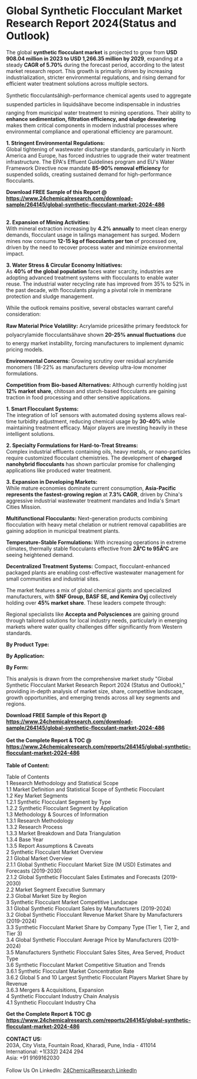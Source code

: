 <h1>Global Synthetic Flocculant Market Research Report 2024(Status and Outlook)</h1><p>The global <strong>synthetic flocculant market</strong> is projected to grow from <strong>USD 908.04 million in 2023 to USD 1,266.35 million by 2029</strong>, expanding at a steady <strong>CAGR of 5.70%</strong> during the forecast period, according to the latest market research report. This growth is primarily driven by increasing industrialization, stricter environmental regulations, and rising demand for efficient water treatment solutions across multiple sectors.</p><p>Synthetic flocculantsâhigh-performance chemical agents used to aggregate suspended particles in liquidsâhave become indispensable in industries ranging from municipal water treatment to mining operations. Their ability to <strong>enhance sedimentation, filtration efficiency, and sludge dewatering</strong> makes them critical components in modern industrial processes where environmental compliance and operational efficiency are paramount.</p><p><strong>1. Stringent Environmental Regulations:</strong><br>
Global tightening of wastewater discharge standards, particularly in North America and Europe, has forced industries to upgrade their water treatment infrastructure. The EPA's Effluent Guidelines program and EU's Water Framework Directive now mandate <strong>85-90% removal efficiency</strong> for suspended solids, creating sustained demand for high-performance flocculants.</p><div><b>Download FREE Sample of this Report @ 
            <a href="https://www.24chemicalresearch.com/download-sample/264145/global-synthetic-flocculant-market-2024-486">
            https://www.24chemicalresearch.com/download-sample/264145/global-synthetic-flocculant-market-2024-486</a></b></div><br><p><strong>2. Expansion of Mining Activities:</strong><br>
With mineral extraction increasing by <strong>4.2% annually</strong> to meet clean energy demands, flocculant usage in tailings management has surged. Modern mines now consume <strong>12-15 kg of flocculants per ton</strong> of processed ore, driven by the need to recover process water and minimize environmental impact.</p><p><strong>3. Water Stress &amp; Circular Economy Initiatives:</strong><br>
As <strong>40% of the global population</strong> faces water scarcity, industries are adopting advanced treatment systems with flocculants to enable water reuse. The industrial water recycling rate has improved from 35% to 52% in the past decade, with flocculants playing a pivotal role in membrane protection and sludge management.</p><p>While the outlook remains positive, several obstacles warrant careful consideration:</p><p><strong>Raw Material Price Volatility:</strong> Acrylamide pricesâthe primary feedstock for polyacrylamide flocculantsâhave shown <strong>20-25% annual fluctuations</strong> due to energy market instability, forcing manufacturers to implement dynamic pricing models.</p><p><strong>Environmental Concerns:</strong> Growing scrutiny over residual acrylamide monomers (18-22% as manufacturers develop ultra-low monomer formulations.</p><p><strong>Competition from Bio-based Alternatives:</strong> Although currently holding just <strong>12% market share</strong>, chitosan and starch-based flocculants are gaining traction in food processing and other sensitive applications.</p><p><strong>1. Smart Flocculant Systems:</strong><br>
The integration of IoT sensors with automated dosing systems allows real-time turbidity adjustment, reducing chemical usage by <strong>30-40%</strong> while maintaining treatment efficacy. Major players are investing heavily in these intelligent solutions.</p><p><strong>2. Specialty Formulations for Hard-to-Treat Streams:</strong><br>
Complex industrial effluents containing oils, heavy metals, or nano-particles require customized flocculant chemistries. The development of <strong>charged nanohybrid flocculants</strong> has shown particular promise for challenging applications like produced water treatment.</p><p><strong>3. Expansion in Developing Markets:</strong><br>
While mature economies dominate current consumption, <strong>Asia-Pacific represents the fastest-growing region</strong> at <strong>7.3% CAGR</strong>, driven by China's aggressive industrial wastewater treatment mandates and India's Smart Cities Mission.</p><p><strong>Multifunctional Flocculants:</strong> Next-generation products combining flocculation with heavy metal chelation or nutrient removal capabilities are gaining adoption in municipal treatment plants.</p><p><strong>Temperature-Stable Formulations:</strong> With increasing operations in extreme climates, thermally stable flocculants effective from <strong>2Â°C to 95Â°C</strong> are seeing heightened demand.</p><p><strong>Decentralized Treatment Systems:</strong> Compact, flocculant-enhanced packaged plants are enabling cost-effective wastewater management for small communities and industrial sites.</p><p>The market features a mix of global chemical giants and specialized manufacturers, with <strong>SNF Group, BASF SE, and Kemira Oyj</strong> collectively holding over <strong>45% market share</strong>. These leaders compete through:</p><p>Regional specialists like <strong>Accepta and Polysciences</strong> are gaining ground through tailored solutions for local industry needs, particularly in emerging markets where water quality challenges differ significantly from Western standards.</p><p><strong>By Product Type:</strong></p><p><strong>By Application:</strong></p><p><strong>By Form:</strong></p><p>This analysis is drawn from the comprehensive market study "Global Synthetic Flocculant Market Research Report 2024 (Status and Outlook)," providing in-depth analysis of market size, share, competitive landscape, growth opportunities, and emerging trends across all key segments and regions.</p><div><b>Download FREE Sample of this Report @ 
            <a href="https://www.24chemicalresearch.com/download-sample/264145/global-synthetic-flocculant-market-2024-486">
            https://www.24chemicalresearch.com/download-sample/264145/global-synthetic-flocculant-market-2024-486</a></b></div><br><div><b>Get the Complete Report & TOC @ 
            <a href="https://www.24chemicalresearch.com/reports/264145/global-synthetic-flocculant-market-2024-486">
            https://www.24chemicalresearch.com/reports/264145/global-synthetic-flocculant-market-2024-486</a></b></div><br>
            <b>Table of Content:</b><p>Table of Contents<br />
1 Research Methodology and Statistical Scope<br />
1.1 Market Definition and Statistical Scope of Synthetic Flocculant<br />
1.2 Key Market Segments<br />
1.2.1 Synthetic Flocculant Segment by Type<br />
1.2.2 Synthetic Flocculant Segment by Application<br />
1.3 Methodology & Sources of Information<br />
1.3.1 Research Methodology<br />
1.3.2 Research Process<br />
1.3.3 Market Breakdown and Data Triangulation<br />
1.3.4 Base Year<br />
1.3.5 Report Assumptions & Caveats<br />
2 Synthetic Flocculant Market Overview<br />
2.1 Global Market Overview<br />
2.1.1 Global Synthetic Flocculant Market Size (M USD) Estimates and Forecasts (2019-2030)<br />
2.1.2 Global Synthetic Flocculant Sales Estimates and Forecasts (2019-2030)<br />
2.2 Market Segment Executive Summary<br />
2.3 Global Market Size by Region<br />
3 Synthetic Flocculant Market Competitive Landscape<br />
3.1 Global Synthetic Flocculant Sales by Manufacturers (2019-2024)<br />
3.2 Global Synthetic Flocculant Revenue Market Share by Manufacturers (2019-2024)<br />
3.3 Synthetic Flocculant Market Share by Company Type (Tier 1, Tier 2, and Tier 3)<br />
3.4 Global Synthetic Flocculant Average Price by Manufacturers (2019-2024)<br />
3.5 Manufacturers Synthetic Flocculant Sales Sites, Area Served, Product Type<br />
3.6 Synthetic Flocculant Market Competitive Situation and Trends<br />
3.6.1 Synthetic Flocculant Market Concentration Rate<br />
3.6.2 Global 5 and 10 Largest Synthetic Flocculant Players Market Share by Revenue<br />
3.6.3 Mergers & Acquisitions, Expansion<br />
4 Synthetic Flocculant Industry Chain Analysis<br />
4.1 Synthetic Flocculant Industry Cha</p><div><b>Get the Complete Report & TOC @ 
            <a href="https://www.24chemicalresearch.com/reports/264145/global-synthetic-flocculant-market-2024-486">
            https://www.24chemicalresearch.com/reports/264145/global-synthetic-flocculant-market-2024-486</a></b></div><br><b>CONTACT US:</b><br>
            203A, City Vista, Fountain Road, Kharadi, Pune, India - 411014<br>
            International: +1(332) 2424 294<br>
            Asia: +91 9169162030 <br><br>
            Follow Us On LinkedIn: <a href="https://www.linkedin.com/company/24chemicalresearch/">24ChemicalResearch LinkedIn</a>